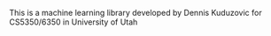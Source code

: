 This is a machine learning library developed by Dennis Kuduzovic for CS5350/6350 in University of Utah
